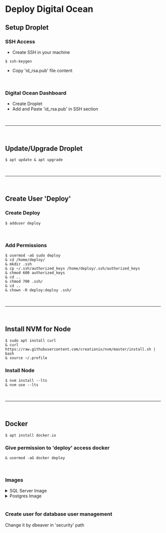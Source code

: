 # Deploy Digital Ocean

## Setup Droplet
### SSH Access
  - Create SSH in your machine
  ```
  $ ssh-keygen
  ```
  - Copy 'id_rsa.pub' file content

<br />

### Digital Ocean Dashboard
  - Create Droplet
  - Add and Paste 'id_rsa.pub' in SSH section

<br />

---------------------

<br />

## Update/Upgrade Droplet
  ```
  $ apt update & apt upgrade
  ```

<br />

---------------------

<br />

## Create User 'Deploy'
### Create Deploy
  ```
  $ adduser deploy
  ```

<br />

### Add Permissions
  ```
  $ usermod -aG sudo deploy
  & cd /home/deploy/
  & mkdir .ssh
  & cp ~/.ssh/authorized_keys /home/deploy/.ssh/authorized_keys
  & chmod 600 authorized_keys
  & cd ..
  & chmod 700 .ssh/
  & cd ..
  & chown -R deploy:deploy .ssh/
  ```

<br />

---------------------

<br />

## Install NVM for Node
  ```
  $ sudo apt install curl 
  & curl https://raw.githubusercontent.com/creationix/nvm/master/install.sh | bash 
  & source ~/.profile 
  ```
  
### Install Node
  ```
  $ nvm install --lts
  & nvm use --lts
  ```

<br />

---------------------

<br />

## Docker
  ```
  $ apt install docker.io
  ```

### Give permission to 'deploy' access docker
  ```
  & usermod -aG docker deploy
  ```

<br />

### Images
<details>
  <summary>SQL Server Image</summary>
  
  ```
  $ docker run -e "ACCEPT_EULA=Y" -e "MSSQL_SA_PASSWORD=yourStrong(!)Password" -p 1433:1433 -d mcr.microsoft.com/mssql/server:2019-latest --restart always
  ```

  **Use Other Versions**
  [Microsoft MsSQL Server Site](https://hub.docker.com/_/microsoft-mssql-server)

  **Note password restrictions**:
  - At least 8 characters
  - Including uppercase and lowercase letters
  - Base-10 digits and/or non-alphanumeric symbols.
</details>

<details>
  <summary>Postgres Image</summary>
  
  not implemented
</details>

<br />

### Create user for database user management
  Change it by dbeaver in 'security' path

